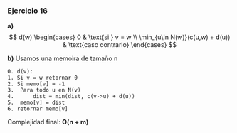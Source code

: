 ### Ejercicio 16

**a)**
$$
d(w) \begin{cases}
0 & \text{si } v = w \\
\min_{u\in N(w)}(c(u,w) + d(u)) & \text{caso contrario}
\end{cases}
$$

**b)**
Usamos una memoira de tamaño n
```
0. d(v):
1. Si v = w retornar 0
2. Si memo[v] = -1
3.  Para todo u en N(v)
4.      dist = min(dist, c(v->u) + d(u))
5.  memo[v] = dist
6. retornar memo[v]
```
Complejidad final: **O(n + m)**